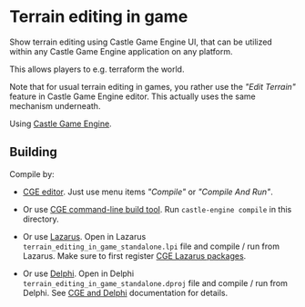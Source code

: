 # Terrain editing in game

Show terrain editing using Castle Game Engine UI, that can be utilized within any Castle Game Engine application on any platform.

This allows players to e.g. terraform the world.

Note that for usual terrain editing in games, you rather use the _"Edit Terrain"_ feature in Castle Game Engine editor. This actually uses the same mechanism underneath.

Using [Castle Game Engine](https://castle-engine.io/).

## Building

Compile by:

- [CGE editor](https://castle-engine.io/editor). Just use menu items _"Compile"_ or _"Compile And Run"_.

- Or use [CGE command-line build tool](https://castle-engine.io/build_tool). Run `castle-engine compile` in this directory.

- Or use [Lazarus](https://www.lazarus-ide.org/). Open in Lazarus `terrain_editing_in_game_standalone.lpi` file and compile / run from Lazarus. Make sure to first register [CGE Lazarus packages](https://castle-engine.io/lazarus).

- Or use [Delphi](https://www.embarcadero.com/products/Delphi). Open in Delphi `terrain_editing_in_game_standalone.dproj` file and compile / run from Delphi. See [CGE and Delphi](https://castle-engine.io/delphi) documentation for details.

